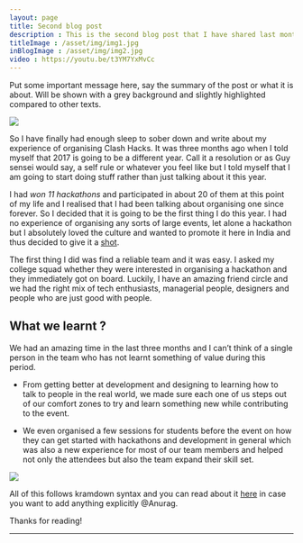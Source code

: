 ```yaml
---
layout: page
title: Second blog post
description : This is the second blog post that I have shared last month. Confused ?
titleImage : /asset/img/img1.jpg
inBlogImage : /asset/img/img2.jpg
video : https://youtu.be/t3YM7YxMvCc
---
```

<!--The main message content goes here.-->
<p class="message">
  Put some important message here, say the summary of the post or what it is about. Will be shown with a grey background and slightly highlighted compared to other texts.
</p>

<!--The title image goes here.-->
<div class="post-title-image">
  <img src="{{page.titleImage}}" class="image-responsive">
</div>

<!--The main content goes here.-->
<!--Drop breaks on your own as per content.-->
So I have finally had enough sleep to sober down and write about my experience of organising Clash Hacks. It was three months ago when I told myself that 2017 is going to be a different year. Call it a resolution or as Guy sensei would say, a self rule or whatever you feel like but I told myself that I am going to start doing stuff rather than just talking about it this year.

I had *won 11 hackathons* and participated in about 20 of them at this point of my life and I realised that I had been talking about organising one since forever. So I decided that it is going to be the first thing I do this year. I had no experience of organising any sorts of large events, let alone a hackathon but I absolutely loved the culture and wanted to promote it here in India and thus decided to give it a [shot](http://hacksociety.tech).

The first thing I did was find a reliable team and it was easy. I asked my college squad whether they were interested in organising a hackathon and they immediately got on board. Luckily, I have an amazing friend circle and we had the right mix of tech enthusiasts, managerial people, designers and people who are just good with people.

## What we learnt ?

We had an amazing time in the last three months and I can’t think of a single person in the team who has not learnt something of value during this period. 

* From getting better at development and designing to learning how to talk to people in the real world, we made sure each one of us steps out of our comfort zones to try and learn something new while contributing to the event. 

* We even organised a few sessions for students before the event on how they can get started with hackathons and development in general which was also a new experience for most of our team members and helped not only the attendees but also the team expand their skill set.

<div class="post-inline-image">
  <img src="{{page.inBlogImage}}" class="image-responsive">
</div>


All of this follows kramdown syntax and you can read about it [here](https://kramdown.gettalong.org/syntax.html) in case you want to add anything explicitly @Anurag. 


Thanks for reading!
<hr/>
